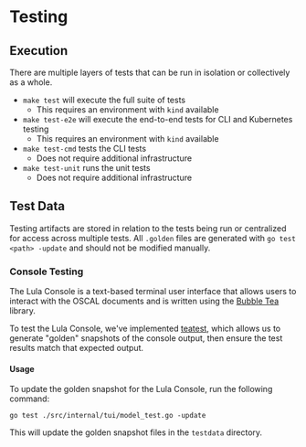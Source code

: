 # Testing

## Execution

There are multiple layers of tests that can be run in isolation or collectively as a whole. 

- `make test` will execute the full suite of tests
  - This requires an environment with `kind` available
- `make test-e2e` will execute the end-to-end tests for CLI and Kubernetes testing
  - This requires an environment with `kind` available
- `make test-cmd` tests the CLI tests
  - Does not require additional infrastructure
- `make test-unit` runs the unit tests
  - Does not require additional infrastructure

## Test Data

Testing artifacts are stored in relation to the tests being run or centralized for access across multiple tests. All `.golden` files are generated with `go test <path> -update` and should not be modified manually. 

### Console Testing

The Lula Console is a text-based terminal user interface that allows users to interact with the OSCAL documents and is written using the [Bubble Tea](https://github.com/charmbracelet/bubbletea) library. 

To test the Lula Console, we've implemented [teatest](https://pkg.go.dev/github.com/charmbracelet/x/exp/teatest), which allows us to generate "golden" snapshots of the console output, then ensure the test results match that expected output.

#### Usage

To update the golden snapshot for the Lula Console, run the following command:

```shell
go test ./src/internal/tui/model_test.go -update 
```

This will update the golden snapshot files in the `testdata` directory.